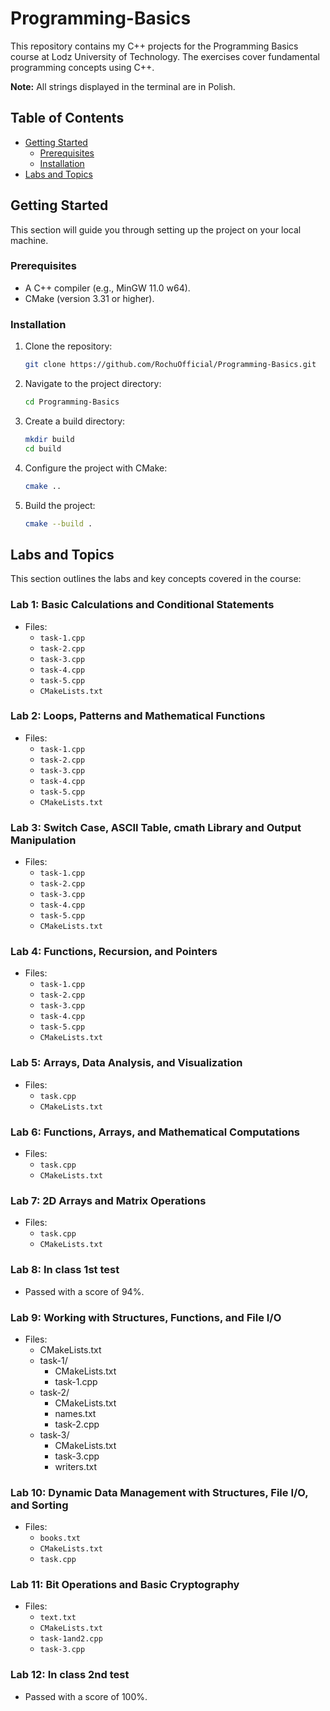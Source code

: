 # Programming-Basics

This repository contains my C++ projects for the Programming Basics course at Lodz University of Technology. The exercises cover fundamental programming concepts using C++.

**Note:** All strings displayed in the terminal are in Polish.

## Table of Contents

*   [Getting Started](#getting-started)
    *   [Prerequisites](#prerequisites)
    *   [Installation](#installation)
*   [Labs and Topics](#labs-and-topics)

## Getting Started

This section will guide you through setting up the project on your local machine.

### Prerequisites

*   A C++ compiler (e.g., MinGW 11.0 w64).
*   CMake (version 3.31 or higher).

### Installation

1.  Clone the repository:

    ```bash
    git clone https://github.com/RochuOfficial/Programming-Basics.git
    ```

2.  Navigate to the project directory:

    ```bash
    cd Programming-Basics
    ```

3.  Create a build directory:

    ```bash
    mkdir build
    cd build
    ```

4.  Configure the project with CMake:

    ```bash
    cmake ..
    ```

5.  Build the project:

    ```bash
    cmake --build .
    ```

## Labs and Topics

This section outlines the labs and key concepts covered in the course:

### Lab 1: Basic Calculations and Conditional Statements

*   Files:
    *   `task-1.cpp`
    *   `task-2.cpp`
    *   `task-3.cpp`
    *   `task-4.cpp`
    *   `task-5.cpp`
    *   `CMakeLists.txt`

### Lab 2: Loops, Patterns and Mathematical Functions

*   Files:
    *   `task-1.cpp`
    *   `task-2.cpp`
    *   `task-3.cpp`
    *   `task-4.cpp`
    *   `task-5.cpp`
    *   `CMakeLists.txt`

### Lab 3: Switch Case, ASCII Table, cmath Library and Output Manipulation

*   Files:
    *   `task-1.cpp`
    *   `task-2.cpp`
    *   `task-3.cpp`
    *   `task-4.cpp`
    *   `task-5.cpp`
    *   `CMakeLists.txt`

### Lab 4: Functions, Recursion, and Pointers

*   Files:
    *   `task-1.cpp`
    *   `task-2.cpp`
    *   `task-3.cpp`
    *   `task-4.cpp`
    *   `task-5.cpp`
    *   `CMakeLists.txt`

### Lab 5:  Arrays, Data Analysis, and Visualization

*   Files:
    *   `task.cpp`
    *   `CMakeLists.txt`

### Lab 6: Functions, Arrays, and Mathematical Computations

*   Files:
    *   `task.cpp`
    *   `CMakeLists.txt`

### Lab 7: 2D Arrays and Matrix Operations

*   Files:
    *   `task.cpp`
    *   `CMakeLists.txt`

### Lab 8: In class 1st test

*   Passed with a score of 94%.

### Lab 9: Working with Structures, Functions, and File I/O

*   Files:
    *   CMakeLists.txt
    *   task-1/
        *   CMakeLists.txt
        *   task-1.cpp
    *   task-2/
        *   CMakeLists.txt
        *   names.txt
        *   task-2.cpp
    *   task-3/
        *   CMakeLists.txt
        *   task-3.cpp
        *   writers.txt

### Lab 10: Dynamic Data Management with Structures, File I/O, and Sorting

*   Files:
    *   `books.txt`
    *   `CMakeLists.txt`
    *   `task.cpp`

### Lab 11: Bit Operations and Basic Cryptography

*   Files:
    *   `text.txt`
    *   `CMakeLists.txt`
    *   `task-1and2.cpp`
    *   `task-3.cpp`

### Lab 12: In class 2nd test

*   Passed with a score of 100%.

